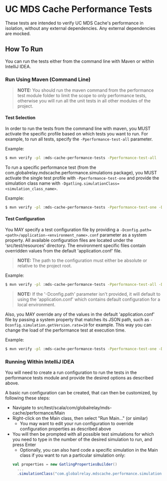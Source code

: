 # UC MDS Cache Performance Tests

These tests are intended to verify UC MDS Cache's performance in isolation, without any external
dependencies. Any external dependencies are mocked.

## How To Run

You can run the tests either from the command line with Maven or within IntelliJ IDEA.

### Run Using Maven (Command Line)

> **NOTE:** You should run the maven command from the performance test module folder to limit the scope to only
> performance tests, otherwise you will run all the unit tests in all other modules of the project.

#### Test Selection

In order to run the tests from the command line with maven, you MUST activate the specific profile based on which tests
you want to run. For example, to run all tests, specify the `-Pperformance-test-all` parameter.

Example:
````sh
$ mvn verify -pl :mds-cache-performance-tests -Pperformance-test-all
````

To run a specific performance test (from the com.globalrelay.mdscache.performance.simulations package), you MUST
activate the single test profile with `-Pperformance-test-one` and provide the simulation class name with
`-Dgatling.simulationClass=<simulation_class_name>`.

Example:
````sh
$ mvn verify -pl :mds-cache-performance-tests -Pperformance-test-one -Dgatling.simulationClass=GetVersion
````

#### Test Configuration

You MAY specify a test configuration file by providing a `-Dconfig.path=<path>/application-<environment_name>.conf` parameter as
a system property. All available configuration files are located under the 'src/test/resources' directory.
The environment specific files contain overridden values from the default 'application.conf' file.

> **NOTE:** The path to the configuration must either be absolute or relative to the project root.

Example:
````sh
$ mvn verify -pl :mds-cache-performance-tests -Pperformance-test-all -Dtesting.target.env=perf -Dconfig.path=./mds-cache-tests/mds-cache-performance-tests/src/test/resources/application-perf.conf
````

> **NOTE:** If the '-Dconfig.path' parameter isn't provided, it will default to using the 'application.conf' which
> contains default configuration for a local environment.

Also, you MAY override any of the values in the default 'application.conf' file by passing a system property that
matches its JSON path, such as `-Dconfig.simulation.getVersion.rate=10` for example. This way you can change the
load of the performance test at execution time.

Example:
````sh
$ mvn verify -pl :mds-cache-performance-tests -Pperformance-test-one -Dgatling.simulationClass=GetVersion -Dconfig.simulation.getVersion.rate=10
````

### Running Within IntelliJ IDEA

You will need to create a run configuration to run the tests in the performance tests module and provide the desired
options as described above.

A basic run configuration can be created, that can then be customized, by following these steps:
* Navigate to src/test/scala/com/globalrelay/mds-cache/performance/Main
* Right-click on the Main class, then select "Run Main..." (or similar)
    * You may want to edit your run configuration to override configuration properties as described above
* You will then be prompted with all possible test simulations for which you need to type in the number of the desired
  simulation to run, and press Enter
    * Optionally, you can also hard code a specific simulation in the Main class if you want to run a particular simulation only:
  ````scala
  val properties = new GatlingPropertiesBuilder()
    ...
    .simulationClass("com.globalrelay.mdscache.performance.simulation.GetVersion");
  ````
